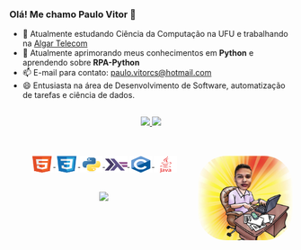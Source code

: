 ### Olá! Me chamo Paulo Vitor 👋
- 🔭 Atualmente estudando Ciência da Computação na UFU e trabalhando na [Algar Telecom](https://algartelecom.com.br)
- 🌱 Atualmente aprimorando meus conhecimentos em **Python** e aprendendo sobre **RPA-Python** 
- 📫 E-mail para contato: paulo.vitorcs@hotmail.com
- 😄 Entusiasta na área de Desenvolvimento de Software, automatização de tarefas e ciência de dados.
##
<div align="center">
  <a href="https://github.com/Paulo-vitorCS">
  <img height="180em" src="https://github-readme-stats.vercel.app/api?username=Paulo-vitorCS&show_icons=true&theme=dracula&include_all_commits=true&count_private=true"/>
  <img height="180em" src="https://github-readme-stats.vercel.app/api/top-langs/?username=Paulo-vitorCS&layout=compact&langs_count=7&theme=dracula"/>
</div>
<br><br>
<div style="display: inline_block" align="center"><br>
  <img align="center" alt="Paulo-HTML" height="30" width="40" src="https://raw.githubusercontent.com/devicons/devicon/master/icons/html5/html5-original.svg">
  <img align="center" alt="Paulo-CSS" height="30" width="40" src="https://raw.githubusercontent.com/devicons/devicon/master/icons/css3/css3-original.svg">
  <img align="center" alt="Paulo-Python" height="30" width="40" src="https://raw.githubusercontent.com/devicons/devicon/master/icons/python/python-original.svg">
  <img align = "center" alt = "Paulo-Haskell" height = "30" width = "40" src = "https://raw.githubusercontent.com/devicons/devicon/master/icons/haskell/haskell-original.svg">
  <img align = "center" alt = "Paulo-C" height = "30" width = "40" src = "https://raw.githubusercontent.com/devicons/devicon/master/icons/c/c-original.svg">
  <img align="center" alt="Paulo-Java" height="30" width="40" src="https://raw.githubusercontent.com/devicons/devicon/master/icons/java/java-plain-wordmark.svg">
  <img align="right" alt="Paulo-pic" height="150" style="border-radius:50px;" src="https://github.com/Paulo-vitorCS/Paulo-vitorCS/blob/main/me-cartoon.png">
</div>
<br><br>
<div align="center">
  <a href = "https://www.linkedin.com/in/paulo-vitor-costa/" target = "_blank"> <img src = "https://img.shields.io/badge/LinkedIn-0077B5?style=for-the-badge&logo=linkedin&logoColor=white" target = "_blank"> </a>  
</div>
<br>
